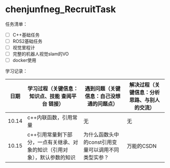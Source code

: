 # chenjunfneg_RecruitTask
任务清单：
- [ ] C++基础任务
- [ ] ROS2基础任务
- [ ] 视觉里程计
- [ ] 完整的机器人视觉slam的VO
- [ ] docker使用

学习记录：

| 日期| 学习过程（关键信息：知识点、技能 查阅平台 链接）| 遇到问题（关键信息：自己没想通的问题点）|解决过程（关键信息：分析思路、与别人的交流）|
|--------|--------------------------------------------------------|--------------------------------------------------------|--------------------------------------------------------|
|10.14|c++内联函数，引用常量|无|无|
|10.15|c++引用常量剩下部分，一点有关继承、对象的知识（引用对象），默认参数的知识|为什么函数头中的const引用变量可以调用不同类型实参？|万能的CSDN|


